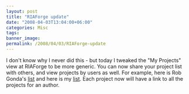 ```yaml
---
layout: post
title: "RIAForge update"
date: "2008-04-03T13:04:00+06:00"
categories: Misc 
tags: 
banner_image: 
permalink: /2008/04/03/RIAForge-update
---
```


I don't know why I never did this - but today I tweaked the "My Projects" view at RIAForge to be more generic. You can now share your project list with others, and view projects by users as well. For example, here is Rob Gonda's <a href="http://ajaxcfc.riaforge.org/index.cfm?event=page.myprojects&id=22">list</a> and here is my <a href="http://www.riaforge.org/index.cfm?event=page.myprojects&id=15">list</a>. Each project now will have a link to all the projects for an author.